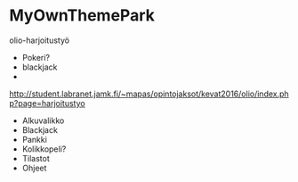 # MyOwnThemePark
olio-harjoitustyö

* Pokeri?
* blackjack
* 
http://student.labranet.jamk.fi/~mapas/opintojaksot/kevat2016/olio/index.php?page=harjoitustyo

* Alkuvalikko
*  Blackjack
*  Pankki
*  Kolikkopeli?
*  Tilastot
*  Ohjeet
